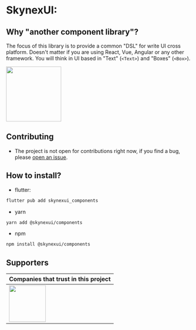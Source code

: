 # SkynexUI:

## Why "another component library"?
The focus of this library is to provide a common "DSL" for write UI cross platform. Doesn't matter if you are using React, Vue, Angular or any other framework. You will think in UI based in "Text" (`<Text>`) and "Boxes" (`<Box>`).

[<img width="150px" src="https://www.datocms-assets.com/31049/1618983297-powered-by-vercel.svg" />](https://vercel.com/?utm_source=skynexui&utm_campaign=oss)

<!-- Docs Structure: https://github.com/skynexui/docs/tree/6113e6cc169665aff4805d074eceb32f428fb1bc/packages/docs/pages -->


## Contributing
- The project is not open for contributions right now, if you find a bug, please [open an issue](https://github.com/skynexui/components/issues).

## How to install?

- flutter: 
```sh
flutter pub add skynexui_components
```

- yarn
```sh
yarn add @skynexui/components
```

- npm
```sh
npm install @skynexui/components
```

## Supporters

| Companies that trust in this project |
| --- |
| [<img src="https://www.likeaboss.com.br/wp-content/uploads/2016/02/alura-dark.svg" width="100px" />](https://alura.com.br/?utm_source=skynexui&utm_campaign=oss) |
